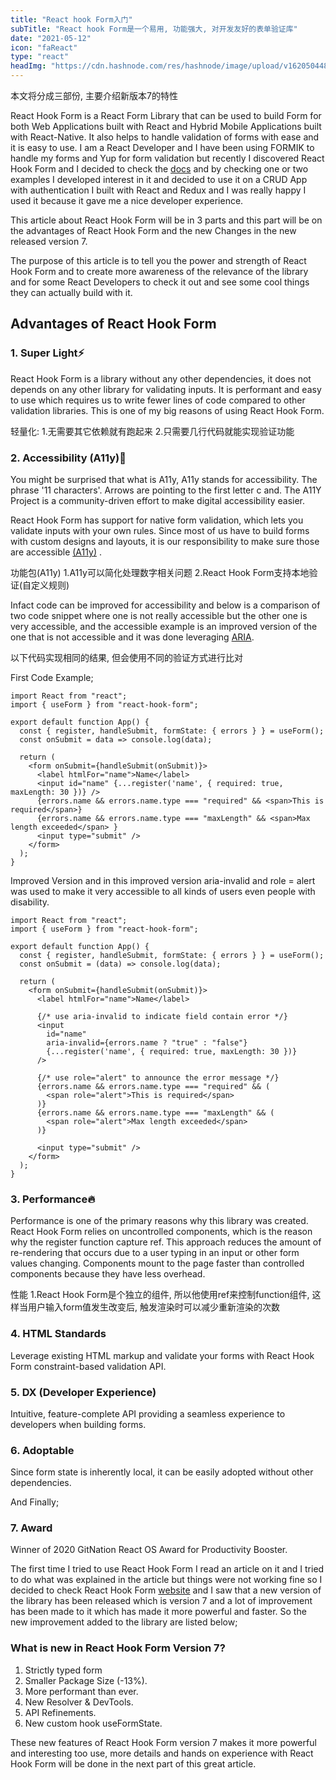 ```yaml
---
title: "React hook Form入门"
subTitle: "React hook Form是一个易用, 功能强大, 对开发友好的表单验证库"
date: "2021-05-12"
icon: "faReact"
type: "react"
headImg: "https://cdn.hashnode.com/res/hashnode/image/upload/v1620504487611/ckY7tZP60.png?w=1600&h=840&fit=crop&crop=entropy&auto=compress"
---
```


本文将分成三部份, 主要介绍新版本7的特性

React Hook Form is a React Form Library that can be used to build Form for both Web Applications built with React and Hybrid Mobile Applications built with React-Native. It also helps to handle validation of forms with ease and it is easy to use. I am a React Developer and I have been using FORMIK to handle my forms and Yup for form validation but recently I discovered React Hook Form and I decided to check the [docs](https://react-hook-form.com/get-started) and by checking one or two examples I developed interest in it and decided to use it on a CRUD App with authentication I built with React and Redux and I was really happy I used it because it gave me a nice developer experience.

This article about React Hook Form will be in 3 parts and this part will be on the advantages of React Hook Form and the new Changes in the new released version 7.

The purpose of this article is to tell you the power and strength of React Hook Form and to create more awareness of the relevance of the library and for some React Developers to check it out and see some cool things they can actually build with it.

## Advantages of React Hook Form

### 1. Super Light⚡️

React Hook Form is a library without any other dependencies, it does not depends on any other library for validating inputs. It is performant and easy to use which requires us to write fewer lines of code compared to other validation libraries. This is one of my big reasons of using React Hook Form.

轻量化: 
1.无需要其它依赖就有跑起来
2.只需要几行代码就能实现验证功能

### 2. Accessibility (A11y)🚀

You might be surprised that what is A11y, A11y stands for accessibility. The phrase '11 characters'. Arrows are pointing to the first letter c and. The A11Y Project is a community-driven effort to make digital accessibility easier.

React Hook Form has support for native form validation, which lets you validate inputs with your own rules. Since most of us have to build forms with custom designs and layouts, it is our responsibility to make sure those are accessible [(A11y)](https://www.a11yproject.com/) .

功能包(A11y)
1.A11y可以简化处理数字相关问题
2.React Hook Form支持本地验证(自定义规则)

Infact code can be improved for accessibility and below is a comparison of two code snippet where one is not really accessible but the other one is very accessible, and the accessible example is an improved version of the one that is not accessible and it was done leveraging [ARIA](https://developer.mozilla.org/en-US/docs/Web/Accessibility/ARIA).

以下代码实现相同的结果, 但会使用不同的验证方式进行比对

First Code Example;

```react
import React from "react";
import { useForm } from "react-hook-form";

export default function App() {
  const { register, handleSubmit, formState: { errors } } = useForm();
  const onSubmit = data => console.log(data);

  return (
    <form onSubmit={handleSubmit(onSubmit)}>
      <label htmlFor="name">Name</label>
      <input id="name" {...register('name', { required: true, maxLength: 30 })} />
      {errors.name && errors.name.type === "required" && <span>This is required</span>}
      {errors.name && errors.name.type === "maxLength" && <span>Max length exceeded</span> }
      <input type="submit" />
    </form>
  );
}
```

Improved Version and in this improved version aria-invalid and role = alert was used to make it very accessible to all kinds of users even people with disability.

```react
import React from "react";
import { useForm } from "react-hook-form";

export default function App() {
  const { register, handleSubmit, formState: { errors } } = useForm();
  const onSubmit = (data) => console.log(data);

  return (
    <form onSubmit={handleSubmit(onSubmit)}>
      <label htmlFor="name">Name</label>

      {/* use aria-invalid to indicate field contain error */}
      <input
        id="name"
        aria-invalid={errors.name ? "true" : "false"}
        {...register('name', { required: true, maxLength: 30 })}
      />

      {/* use role="alert" to announce the error message */}
      {errors.name && errors.name.type === "required" && (
        <span role="alert">This is required</span>
      )}
      {errors.name && errors.name.type === "maxLength" && (
        <span role="alert">Max length exceeded</span>
      )}

      <input type="submit" />
    </form>
  );
}
```

### 3. Performance🔥

Performance is one of the primary reasons why this library was created. React Hook Form relies on uncontrolled components, which is the reason why the register function capture ref. This approach reduces the amount of re-rendering that occurs due to a user typing in an input or other form values changing. Components mount to the page faster than controlled components because they have less overhead.

性能
1.React Hook Form是个独立的组件, 所以他使用ref来控制function组件, 这样当用户输入form值发生改变后, 触发渲染时可以减少重新渲染的次数

### 4. HTML Standards

Leverage existing HTML markup and validate your forms with React Hook Form constraint-based validation API.

### 5. DX (Developer Experience)

Intuitive, feature-complete API providing a seamless experience to developers when building forms.

### 6. Adoptable

Since form state is inherently local, it can be easily adopted without other dependencies.

And Finally;

### 7. Award

Winner of 2020 GitNation React OS Award for Productivity Booster.

The first time I tried to use React Hook Form I read an article on it and I tried to do what was explained in the article but things were not working fine so I decided to check React Hook Form [website](https://react-hook-form.com/) and I saw that a new version of the library has been released which is version 7 and a lot of improvement has been made to it which has made it more powerful and faster. So the new improvement added to the library are listed below;

### What is new in React Hook Form Version 7?

1. Strictly typed form
2. Smaller Package Size (-13%).
3. More performant than ever.
4. New Resolver & DevTools.
5. API Refinements.
6. New custom hook useFormState.

These new features of React Hook Form version 7 makes it more powerful and interesting too use, more details and hands on experience with React Hook Form will be done in the next part of this great article.